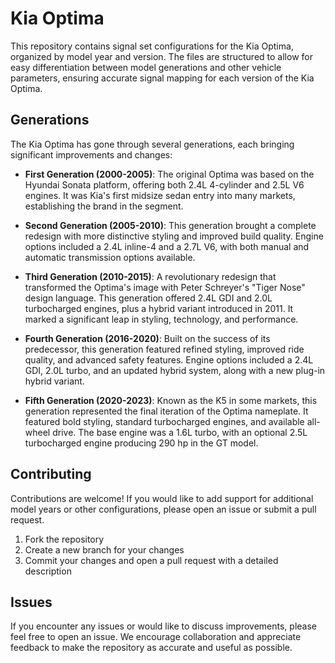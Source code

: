 # Kia Optima

This repository contains signal set configurations for the Kia Optima, organized by model year and version. The files are structured to allow for easy differentiation between model generations and other vehicle parameters, ensuring accurate signal mapping for each version of the Kia Optima.

## Generations

The Kia Optima has gone through several generations, each bringing significant improvements and changes:

- **First Generation (2000-2005)**: The original Optima was based on the Hyundai Sonata platform, offering both 2.4L 4-cylinder and 2.5L V6 engines. It was Kia's first midsize sedan entry into many markets, establishing the brand in the segment.

- **Second Generation (2005-2010)**: This generation brought a complete redesign with more distinctive styling and improved build quality. Engine options included a 2.4L inline-4 and a 2.7L V6, with both manual and automatic transmission options available.

- **Third Generation (2010-2015)**: A revolutionary redesign that transformed the Optima's image with Peter Schreyer's "Tiger Nose" design language. This generation offered 2.4L GDI and 2.0L turbocharged engines, plus a hybrid variant introduced in 2011. It marked a significant leap in styling, technology, and performance.

- **Fourth Generation (2016-2020)**: Built on the success of its predecessor, this generation featured refined styling, improved ride quality, and advanced safety features. Engine options included a 2.4L GDI, 2.0L turbo, and an updated hybrid system, along with a new plug-in hybrid variant.

- **Fifth Generation (2020-2023)**: Known as the K5 in some markets, this generation represented the final iteration of the Optima nameplate. It featured bold styling, standard turbocharged engines, and available all-wheel drive. The base engine was a 1.6L turbo, with an optional 2.5L turbocharged engine producing 290 hp in the GT model.

## Contributing

Contributions are welcome! If you would like to add support for additional model years or other configurations, please open an issue or submit a pull request.

1. Fork the repository
2. Create a new branch for your changes
3. Commit your changes and open a pull request with a detailed description

## Issues

If you encounter any issues or would like to discuss improvements, please feel free to open an issue. We encourage collaboration and appreciate feedback to make the repository as accurate and useful as possible.
